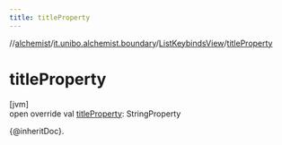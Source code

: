 ```yaml
---
title: titleProperty
---
```

//[alchemist](../../../index.html)/[it.unibo.alchemist.boundary](../index.html)/[ListKeybindsView](index.html)/[titleProperty](title-property.html)



# titleProperty



[jvm]\
open override val [titleProperty](title-property.html): StringProperty



{@inheritDoc}.




